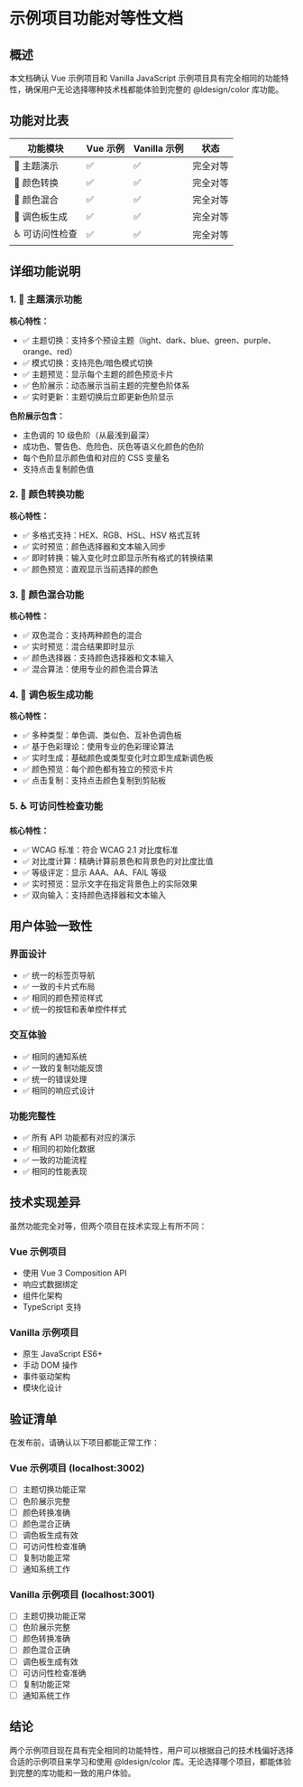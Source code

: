 # 示例项目功能对等性文档

## 概述

本文档确认 Vue 示例项目和 Vanilla
JavaScript 示例项目具有完全相同的功能特性，确保用户无论选择哪种技术栈都能体验到完整的 @ldesign/color 库功能。

## 功能对比表

| 功能模块        | Vue 示例 | Vanilla 示例 | 状态     |
| --------------- | -------- | ------------ | -------- |
| 🌙 主题演示     | ✅       | ✅           | 完全对等 |
| 🎨 颜色转换     | ✅       | ✅           | 完全对等 |
| 🌈 颜色混合     | ✅       | ✅           | 完全对等 |
| 🎯 调色板生成   | ✅       | ✅           | 完全对等 |
| ♿ 可访问性检查 | ✅       | ✅           | 完全对等 |

## 详细功能说明

### 1. 🌙 主题演示功能

**核心特性：**

- ✅ 主题切换：支持多个预设主题（light、dark、blue、green、purple、orange、red）
- ✅ 模式切换：支持亮色/暗色模式切换
- ✅ 主题预览：显示每个主题的颜色预览卡片
- ✅ 色阶展示：动态展示当前主题的完整色阶体系
- ✅ 实时更新：主题切换后立即更新色阶显示

**色阶展示包含：**

- 主色调的 10 级色阶（从最浅到最深）
- 成功色、警告色、危险色、灰色等语义化颜色的色阶
- 每个色阶显示颜色值和对应的 CSS 变量名
- 支持点击复制颜色值

### 2. 🎨 颜色转换功能

**核心特性：**

- ✅ 多格式支持：HEX、RGB、HSL、HSV 格式互转
- ✅ 实时预览：颜色选择器和文本输入同步
- ✅ 即时转换：输入变化时立即显示所有格式的转换结果
- ✅ 颜色预览：直观显示当前选择的颜色

### 3. 🌈 颜色混合功能

**核心特性：**

- ✅ 双色混合：支持两种颜色的混合
- ✅ 实时预览：混合结果即时显示
- ✅ 颜色选择器：支持颜色选择器和文本输入
- ✅ 混合算法：使用专业的颜色混合算法

### 4. 🎯 调色板生成功能

**核心特性：**

- ✅ 多种类型：单色调、类似色、互补色调色板
- ✅ 基于色彩理论：使用专业的色彩理论算法
- ✅ 实时生成：基础颜色或类型变化时立即生成新调色板
- ✅ 颜色预览：每个颜色都有独立的预览卡片
- ✅ 点击复制：支持点击颜色复制到剪贴板

### 5. ♿ 可访问性检查功能

**核心特性：**

- ✅ WCAG 标准：符合 WCAG 2.1 对比度标准
- ✅ 对比度计算：精确计算前景色和背景色的对比度比值
- ✅ 等级评定：显示 AAA、AA、FAIL 等级
- ✅ 实时预览：显示文字在指定背景色上的实际效果
- ✅ 双向输入：支持颜色选择器和文本输入

## 用户体验一致性

### 界面设计

- ✅ 统一的标签页导航
- ✅ 一致的卡片式布局
- ✅ 相同的颜色预览样式
- ✅ 统一的按钮和表单控件样式

### 交互体验

- ✅ 相同的通知系统
- ✅ 一致的复制功能反馈
- ✅ 统一的错误处理
- ✅ 相同的响应式设计

### 功能完整性

- ✅ 所有 API 功能都有对应的演示
- ✅ 相同的初始化数据
- ✅ 一致的功能流程
- ✅ 相同的性能表现

## 技术实现差异

虽然功能完全对等，但两个项目在技术实现上有所不同：

### Vue 示例项目

- 使用 Vue 3 Composition API
- 响应式数据绑定
- 组件化架构
- TypeScript 支持

### Vanilla 示例项目

- 原生 JavaScript ES6+
- 手动 DOM 操作
- 事件驱动架构
- 模块化设计

## 验证清单

在发布前，请确认以下项目都能正常工作：

### Vue 示例项目 (localhost:3002)

- [ ] 主题切换功能正常
- [ ] 色阶展示完整
- [ ] 颜色转换准确
- [ ] 颜色混合正确
- [ ] 调色板生成有效
- [ ] 可访问性检查准确
- [ ] 复制功能正常
- [ ] 通知系统工作

### Vanilla 示例项目 (localhost:3001)

- [ ] 主题切换功能正常
- [ ] 色阶展示完整
- [ ] 颜色转换准确
- [ ] 颜色混合正确
- [ ] 调色板生成有效
- [ ] 可访问性检查准确
- [ ] 复制功能正常
- [ ] 通知系统工作

## 结论

两个示例项目现在具有完全相同的功能特性，用户可以根据自己的技术栈偏好选择合适的示例项目来学习和使用 @ldesign/color 库。无论选择哪个项目，都能体验到完整的库功能和一致的用户体验。
